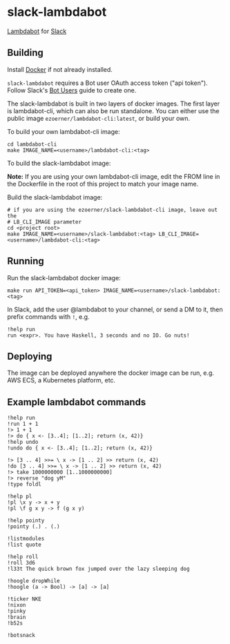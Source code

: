 slack-lambdabot
===============

[Lambdabot](https://hackage.haskell.org/package/lambdabot) for
[Slack](https://slack.com)

Building
--------

Install [Docker](https://www.docker.com) if not already installed.

`slack-lambdabot` requires a Bot user OAuth access token ("api token").
Follow Slack's [Bot Users](https://api.slack.com/bot-users) guide to create one.

The slack-lambdabot is built in two layers of docker images.
The first layer is lambdabot-cli, which can also be run standalone.
You can either use the public image `ezoerner/lambdabot-cli:latest`, or build your
own.

To build your own lambdabot-cli image:

    cd lambdabot-cli
    make IMAGE_NAME=<username>/lambdabot-cli:<tag>

To build the slack-lambdabot image:

**Note:** If you are using your own lambdabot-cli image, edit the FROM line in the Dockerfile
in the root of this project to match your image name.

Build the slack-lambdabot image:
    
    # if you are using the ezoerner/slack-lambdabot-cli image, leave out the
    # LB_CLI_IMAGE parameter
    cd <project root>
    make IMAGE_NAME=<username>/slack-lambdabot:<tag> LB_CLI_IMAGE=<username>/lambdabot-cli:<tag>

Running
-------

Run the slack-lambdabot docker image:

```
make run API_TOKEN=<api_token> IMAGE_NAME=<username>/slack-lambdabot:<tag>
```

In Slack, add the user @lambdabot to your channel, or
send a DM to it, then prefix commands with `!`, e.g.

    !help run
    run <expr>. You have Haskell, 3 seconds and no IO. Go nuts!

Deploying
---------

The image can be deployed anywhere the docker image can be run, e.g.
AWS ECS, a Kubernetes platform, etc.


Example lambdabot commands
--------------------------

    !help run
    !run 1 + 1
    !> 1 + 1
    !> do { x <- [3..4]; [1..2]; return (x, 42)}
    !help undo
    !undo do { x <- [3..4]; [1..2]; return (x, 42)}

    !> [3 .. 4] >>= \ x -> [1 .. 2] >> return (x, 42)
    !do [3 .. 4] >>= \ x -> [1 .. 2] >> return (x, 42)
    !> take 1000000000 [1..1000000000]
    !> reverse "dog yM"
    !type foldl

    !help pl
    !pl \x y -> x + y
    !pl \f g x y -> f (g x y)

    !help pointy
    !pointy (.) . (.)

    !listmodules
    !list quote

    !help roll
    !roll 3d6
    !l33t The quick brown fox jumped over the lazy sleeping dog

    !hoogle dropWhile
    !hoogle (a -> Bool) -> [a] -> [a]

    !ticker NKE
    !nixon
    !pinky
    !brain
    !b52s

    !botsnack
